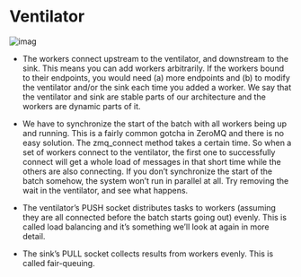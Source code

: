 # Ventilator

![imag](https://zguide.zeromq.org/images/fig5.png)

- The workers connect upstream to the ventilator, and downstream to the sink. This means you can add workers arbitrarily. If the workers bound to their endpoints, you would need (a) more endpoints and (b) to modify the ventilator and/or the sink each time you added a worker. We say that the ventilator and sink are stable parts of our architecture and the workers are dynamic parts of it.

- We have to synchronize the start of the batch with all workers being up and running. This is a fairly common gotcha in ZeroMQ and there is no easy solution. The zmq_connect method takes a certain time. So when a set of workers connect to the ventilator, the first one to successfully connect will get a whole load of messages in that short time while the others are also connecting. If you don’t synchronize the start of the batch somehow, the system won’t run in parallel at all. Try removing the wait in the ventilator, and see what happens.

- The ventilator’s PUSH socket distributes tasks to workers (assuming they are all connected before the batch starts going out) evenly. This is called load balancing and it’s something we’ll look at again in more detail.

- The sink’s PULL socket collects results from workers evenly. This is called fair-queuing.